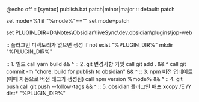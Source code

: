 @echo off
:: [syntax] publish.bat patch|minor|major
:: default: patch

set mode=%1
if "%mode%"=="" set mode=patch

set PLUGIN_DIR=D:\Notes\Obsidian\liveSync\dev\.obsidian\plugins\jop-web

:: 플러그인 디렉토리가 없으면 생성
if not exist "%PLUGIN_DIR%" mkdir "%PLUGIN_DIR%"

:: 1. 빌드
call yarn build && ^
:: 2. git 변경사항 커밋
call git add . && ^
call git commit -m "chore: build for publish to obsidian" && ^
:: 3. npm 버전 업데이트 (이때 자동으로 버전 태그가 생성됨)
call npm version %mode% && ^
:: 4. git push
call git push --follow-tags && ^
:: 5. obsidian 플러그인 배포
xcopy /E /Y dist\* "%PLUGIN_DIR%\"